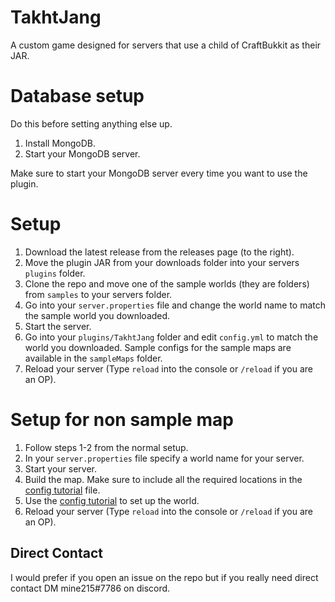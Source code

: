 # TakhtJang
A custom game designed for servers that use a child of CraftBukkit as their JAR.

# Database setup
Do this before setting anything else up.
1. Install MongoDB.
2. Start your MongoDB server.

Make sure to start your MongoDB server every time you want to use the plugin.

# Setup
1. Download the latest release from the releases page (to the right).
2. Move the plugin JAR from your downloads folder into your servers `plugins` folder.
3. Clone the repo and move one of the sample worlds (they are folders) from `samples` to your servers folder.
4. Go into your `server.properties` file and change the world name to match the sample world you downloaded.
5. Start the server.
6. Go into your `plugins/TakhtJang` folder and edit `config.yml` to match the world you downloaded. Sample configs for the sample maps are available in the `sampleMaps` folder.
7. Reload your server (Type `reload` into the console or `/reload` if you are an OP).

# Setup for non sample map
1. Follow steps 1-2 from the normal setup.
2. In your `server.properties` file specify a world name for your server.
3. Start your server.
4. Build the map. Make sure to include all the required locations in the [config tutorial](samples/config_tutorial.md) file.
5. Use the [config tutorial](samples/config_tutorial.md) to set up the world.
6. Reload your server (Type `reload` into the console or `/reload` if you are an OP).

## Direct Contact
I would prefer if you open an issue on the repo but if you really need direct contact
DM mine215#7786 on discord.
